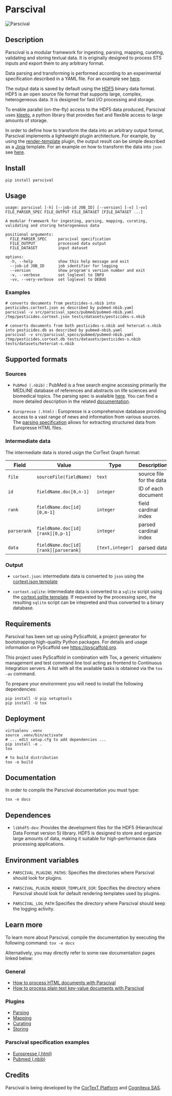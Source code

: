 # Parscival
![Parscival](https://gitlab.com/cortext/cortext-methods/parscival/-/raw/master/docs/_static/logo.png)

## Description

Parscival is a modular framework for ingesting, parsing, mapping, curating,
validating and storing textual data. It is originally designed to
process STS inputs and export them to any arbitrary format.

Data parsing and transforming is performed according to an experimental specification
described in a YAML file. For an example see [here](https://gitlab.com/cortext/cortext-methods/parscival/-/blob/master/src/parscival_specs/pubmed/pubmed-nbib.yaml).

The output data is saved by default using the
[HDF5](https://www.hdfgroup.org/solutions/hdf5/) binary data format. HDF5
is an open source file format that supports large, complex, heterogeneous data.
It is designed for fast I/O processing and storage.

To enable parallel (on-the-fly) access to the HDF5 data produced, Parscival
uses [klepto](https://github.com/uqfoundation/klepto), a python library that
provides fast and flexible access to large amounts of storage.

In order to define how to transform the data into an arbitrary output
format, Parscival implements a lightweight plugin architecture. For example, by using
the [render-template](https://gitlab.com/cortext/cortext-methods/parscival/-/blob/master/src/parscival_plugins/storing/plain/render_template.py) plugin, the output
result can be simple described as a [Jinja](https://jinja.palletsprojects.com/en/3.0.x/)
template. For an example on how to transform the data into ``json``
see [here](https://gitlab.com/cortext/cortext-methods/parscival/-/blob/master/src/parscival_specs/default/assets/cortext.json.tpl).

## Install

```console
pip install parscival
```

## Usage

```console
usage: parscival [-h] [--job-id JOB_ID] [--version] [-v] [-vv] FILE_PARSER_SPEC FILE_OUTPUT FILE_DATASET [FILE_DATASET ...]

A modular framework for ingesting, parsing, mapping, curating, validating and storing heterogeneous data

positional arguments:
  FILE_PARSER_SPEC     parscival specification
  FILE_OUTPUT          processed data output
  FILE_DATASET         input dataset

options:
  -h, --help           show this help message and exit
  --job-id JOB_ID      job identifier for logging
  --version            show program's version number and exit
  -v, --verbose        set loglevel to INFO
  -vv, --very-verbose  set loglevel to DEBUG
```

### Examples

```console
# converts documents from pesticides-s.nbib into pesticides.cortext.json as described by pubmed-nbib.yaml
parscival -v src/parscival_specs/pubmed/pubmed-nbib.yaml /tmp/pesticides.cortext.json tests/datasets/pesticides-s.nbib

# converts documents from both pesticides-s.nbib and hetercat-s.nbib into pesticides.db as described by pubmed-nbib.yaml
parscival -v src/parscival_specs/pubmed/pubmed-nbib.yaml /tmp/pesticides.cortext.db tests/datasets/pesticides-s.nbib tests/datasets/hetercat-s.nbib
```

## Supported formats

### Sources

- ``PubMed (.nbib)`` : PubMed is a free search engine accessing primarily the MEDLINE
database of references and abstracts on life sciences and biomedical topics. The
parsing spec is avalaible [here](https://gitlab.com/cortext/cortext-methods/parscival/-/blob/master/src/parscival_specs/pubmed/pubmed-nbib.yaml). You can find a more
detailed description in the related [documentation](https://gitlab.com/cortext/cortext-methods/parscival/-/blob/master/docs/guides/key-value.md).

- ``Europresse (.html)`` : Europresse is a comprehensive database providing access
to a vast range of news and information from various sources. The [parsing specification](https://gitlab.com/cortext/cortext-methods/parscival/-/blob/master/src/parscival_specs/europresse/europresse-html.yaml)
allows for extracting structured data from Europresse HTML files.

### Intermediate data

The intermediate data is stored usign the CorText Graph format:

| Field       | Value                                | Type             | Description              |
| ----------- | ------------------------------------ | ---------------- | ------------------------ |
| `file`      | `sourceFile(fieldName)`              | `text`           | source file for the data |
| `id`        | `fieldName.doc[0,n-1]`               | `integer`        | ID of each document      |
| `rank`      | `fieldName.doc[id][0,m-1]`           | `integer`        | field cardinal index     |
| `parserank` | `fieldName.doc[id][rank][0,p-1]`     | `integer`        | parsed cardinal index    |
| `data`      | `fieldName.doc[id][rank][parserank]` | `[text,integer]` | parsed data              |

### Output

- ``cortext.json``: intermediate data is converted to ``json`` using the [cortext.json template](https://gitlab.com/cortext/cortext-methods/parscival/-/blob/master/src/parscival_specs/default/assets/cortext.json.tpl)

- ``cortext.sqlite``: intermediate data is converted to a ``sqlite`` script using
the [cortext.sqlite template](https://gitlab.com/cortext/cortext-methods/parscival/-/blob/master/src/parscival_specs/default/assets/cortext.sqlite.tpl). If requested by the
processing spec, the resulting ``sqlite`` script can be intepreted and thus converted
to a binary database.

## Requirements

Parscival has been set up using PyScaffold, a project generator for
bootstrapping high-quality Python packages. For details and usage information
on PyScaffold see <https://pyscaffold.org>.

This project uses PyScaffold in combination with Tox, a generic virtualenv management
and test command line tool acting as frontend to Continuous Integration servers.
A list with all the available tasks is obtained via the ``tox -av`` command.

To prepare your environment you will need to install the following dependencies:

```console
pip install -U pip setuptools
pip install -U tox
```

## Deployment

```console
virtualenv .venv
source .venv/bin/activate
# ... edit setup.cfg to add dependencies ...
pip install -e .
tox

# to build distribution
tox -e build
```

## Documentation

In order to compile the Parscival documentation you must type:

```console
tox -e docs
```

## Dependences

- ``libhdf5-dev``: Provides the development files for the HDF5 (Hierarchical Data
Format version 5) library. HDF5 is designed to store and organize large amounts
of data, making it suitable for high-performance data processing applications.

## Environment variables

- ``PARSCIVAL_PLUGINS_PATHS``: Specifies the directories where Parscival should
    look for plugins.

- ``PARSCIVAL_PLUGIN_RENDER_TEMPLATE_DIR``: Specifies the directory where Parscival
    should look for default rendering templates used by plugins.

- ``PARSCIVAL_LOG_PATH`` Specifies the directory where Parscival should keep the logging
    activity.

## Learn more

To learn more about Parscival, compile the documentation by executing the following command: ``tox -e docs``

Alternatively, you may directly refer to some raw documentation pages linked below:

### General

- [How to process HTML documents with Parscival](https://gitlab.com/cortext/cortext-methods/parscival/-/blob/master/docs/guides/html.md)
- [How to process plain text key-value documents with Parscival](https://gitlab.com/cortext/cortext-methods/parscival/-/blob/master/docs/guides/key-value.md)

### Plugins

- [Parsing](https://gitlab.com/cortext/cortext-methods/parscival/-/blob/master/docs/plugins/parsing/index.md)
- [Mapping](https://gitlab.com/cortext/cortext-methods/parscival/-/blob/master/docs/plugins/mapping/index.md)
- [Curating](https://gitlab.com/cortext/cortext-methods/parscival/-/blob/master/docs/plugins/curating/index.md)
- [Storing](https://gitlab.com/cortext/cortext-methods/parscival/-/blob/master/docs/plugins/storing/index.md)

### Parscival specification examples

- [Europresse (.html)](https://gitlab.com/cortext/cortext-methods/parscival/-/blob/master/src/parscival_specs/europresse/europresse-html.yaml)
- [Pubmed (.nbib)](https://gitlab.com/cortext/cortext-methods/parscival/-/blob/master/src/parscival_specs/pubmed/pubmed-nbib.yaml)

## Credits

Parscival is being developed by the [CorTexT Platform](https://www.cortext.net) and
[Cogniteva SAS](https://cogniteva.com).
